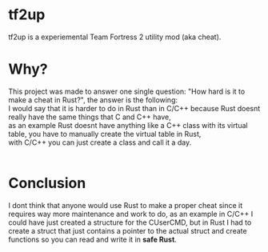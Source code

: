 # tf2up
tf2up is a experiemental Team Fortress 2 utility mod (aka cheat).

# Why?
This project was made to answer one single question: "How hard is it to make a cheat in Rust?", the answer is the following: <br/>
I would say that it is harder to do in Rust than in C/C++ because Rust doesnt really have the same things that C and C++ have, <br/>
as an example Rust doesnt have anything like a C++ class with its virtual table, you have to manually create the virtual table in Rust, <br/>
with C/C++ you can just create a class and call it a day.<br/>
<br/>

# Conclusion
I dont think that anyone would use Rust to make a proper cheat since it requires way more maintenance and work to do, as an example in C/C++ I could have just created a structure for the CUserCMD, but in Rust I had to create a struct that just contains a pointer to the actual struct and create functions so you can read and write it in **safe Rust**.
